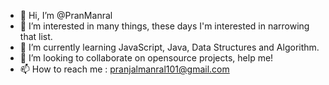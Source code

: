 - 👋 Hi, I’m @PranManral
- 👀 I’m interested in many things, these days I'm interested in narrowing that list.
- 🌱 I’m currently learning JavaScript, Java, Data Structures and Algorithm.
- 💞️ I’m looking to collaborate on opensource projects, help me!
- 📫 How to reach me : pranjalmanral101@gmail.com

<!---
PranManral/PranManral is a ✨ special ✨ repository because its `README.md` (this file) appears on your GitHub profile.
You can click the Preview link to take a look at your changes.
--->
